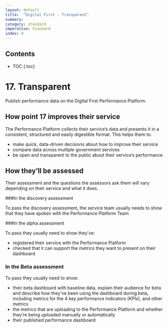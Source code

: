 ```yaml
---
layout: default
title:  "Digital First - Transparent"
summary:
category: standard
imperative: Standard
index: 0
---
```


## Contents

* TOC
{:toc}
<!--TOC max3-->

# 17. Transparent

Publish performance data on the Digital First Performance Platform.

## How point 17 improves their service

The Performance Platform collects their service’s data and presents it in a consistent, structured and easily digestible format. This helps them to:

* make quick, data-driven decisions about how to improve their service
* compare data across multiple government services
* be open and transparent to the public about their service’s performance

## How they’ll be assessed

Their assessment and the questions the assessors ask them will vary depending on their service and what it does.

###In the discovery assessment

To pass the discovery assessment, the service team usually needs to show that they have spoken with the Performance Platform Team

###In the alpha assessment

To pass they usually need to show they’ve:

* registered their service with the Performance Platform
* checked that it can support the metrics they want to present on their dashboard

### In the Beta assessment

To pass they usually need to show:

* their beta dashboard with baseline data, explain their audience for beta and describe how they’ve been using the dashboard during beta, including metrics for the 4 key performance indicators (KPIs), and other metrics
* the metrics that are uploading to the Performance Platform and whether they’re being uploaded manually or automatically
* their published performance dashboard
